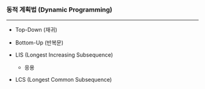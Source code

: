 ### 동적 계획법 (Dynamic Programming)

---

* Top-Down (재귀)
* Bottom-Up (반복문)



* LIS (Longest Increasing Subsequence)
  * 응용
  
    
  
* LCS (Longest Common Subsequence)
